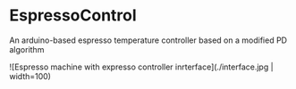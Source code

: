 # EspressoControl
An arduino-based espresso temperature controller based on a modified PD algorithm

![Espresso machine with expresso controller inrterface](./interface.jpg | width=100)
